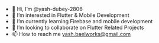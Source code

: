 - 👋 Hi, I’m @yash-dubey-2806
- 👀 I’m interested in Flutter & Mobile Development
- 🌱 I’m currently learning Firebase and mobile development
- 💞️ I’m looking to collaborate on Flutter Related Projects
- 📫 How to reach me yash.baelworks@gmail.com

<!---
yash-dubey-2806/yash-dubey-2806 is a ✨ special ✨ repository because its `README.md` (this file) appears on your GitHub profile.
You can click the Preview link to take a look at your changes.
--->
